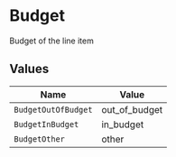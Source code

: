 # Budget

Budget of the line item


## Values

| Name                | Value               |
| ------------------- | ------------------- |
| `BudgetOutOfBudget` | out_of_budget       |
| `BudgetInBudget`    | in_budget           |
| `BudgetOther`       | other               |